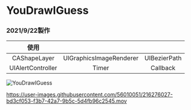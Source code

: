 # YouDrawIGuess
### 2021/9/22製作

| 使用 |  |  |
|:---:|:---:|:---:|
| CAShapeLayer | UIGraphicsImageRenderer | UIBezierPath |
| UIAlertController | Timer | Callback |

![YouDrawIGuess](https://user-images.githubusercontent.com/56010051/216276015-f7c85fdd-3b96-4620-b70b-e1bf7490e700.png)

https://user-images.githubusercontent.com/56010051/216276027-bd3cf053-f3b7-42a7-9b5c-5d4fb96c2545.mov
